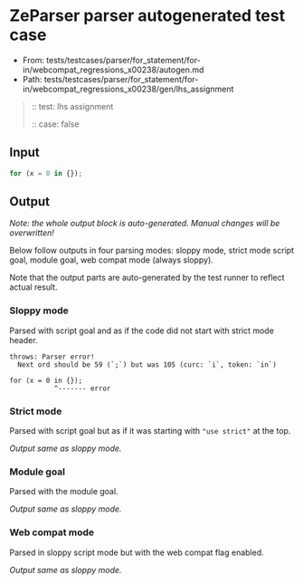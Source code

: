# ZeParser parser autogenerated test case

- From: tests/testcases/parser/for_statement/for-in/webcompat_regressions_x00238/autogen.md
- Path: tests/testcases/parser/for_statement/for-in/webcompat_regressions_x00238/gen/lhs_assignment

> :: test: lhs assignment
>
> :: case: false

## Input


`````js
for (x = 0 in {});
`````

## Output

_Note: the whole output block is auto-generated. Manual changes will be overwritten!_

Below follow outputs in four parsing modes: sloppy mode, strict mode script goal, module goal, web compat mode (always sloppy).

Note that the output parts are auto-generated by the test runner to reflect actual result.

### Sloppy mode

Parsed with script goal and as if the code did not start with strict mode header.

`````
throws: Parser error!
  Next ord should be 59 (`;`) but was 105 (curc: `i`, token: `in`)

for (x = 0 in {});
           ^------- error
`````

### Strict mode

Parsed with script goal but as if it was starting with `"use strict"` at the top.

_Output same as sloppy mode._

### Module goal

Parsed with the module goal.

_Output same as sloppy mode._

### Web compat mode

Parsed in sloppy script mode but with the web compat flag enabled.

_Output same as sloppy mode._
